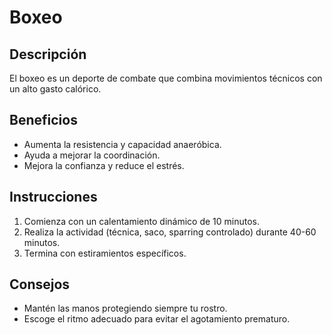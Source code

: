 # Boxeo

## Descripción  
El boxeo es un deporte de combate que combina movimientos técnicos con un alto gasto calórico.

## Beneficios  
- Aumenta la resistencia y capacidad anaeróbica.  
- Ayuda a mejorar la coordinación.  
- Mejora la confianza y reduce el estrés.  

## Instrucciones  
1. Comienza con un calentamiento dinámico de 10 minutos.  
2. Realiza la actividad (técnica, saco, sparring controlado) durante 40-60 minutos.  
3. Termina con estiramientos específicos.  

## Consejos  
- Mantén las manos protegiendo siempre tu rostro.  
- Escoge el ritmo adecuado para evitar el agotamiento prematuro.